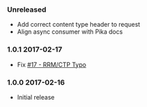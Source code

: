 ### Unreleased
  - Add correct content type header to request
  - Align async consumer with Pika docs

### 1.0.1 2017-02-17
  - Fix [#17 - RRM/CTP Typo](https://github.com/ONSdigital/sdx-receipt-ctp/issues/17)

### 1.0.0 2017-02-16
  - Initial release
